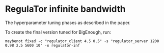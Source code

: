 # RegulaTor infinite bandwidth

The hyperparameter tuning phases as described in the paper.

To create the final version tuned for BigEnough, run:

```
maybenot fixed -c "regulator_client 4.5 0.5" -s "regulator_server 1200 0.98 2.5 5600 10" -o regulator-inf
```
